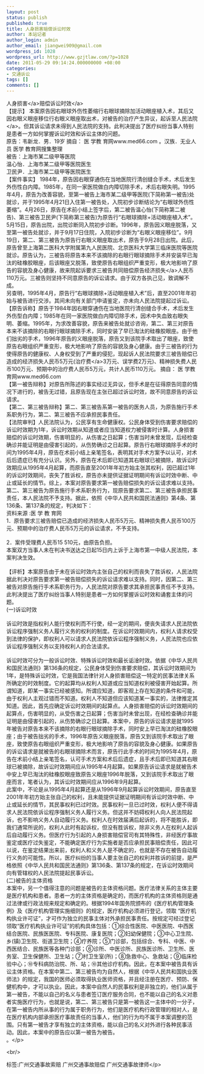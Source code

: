 ```yaml
---
layout: post
status: publish
published: true
title: 人身损害赔偿诉讼时效
author: 本站记者
author_login: admin
author_email: jiangwei909@gmail.com
wordpress_id: 1028
wordpress_url: http://www.gzjtlaw.com/?p=1028
date: 2011-05-29 09:14:24.000000000 +08:00
categories:
- 交通诉讼
tags: []
comments: []
---
```

<p><p><a>人身损害<&#47;a>赔偿<a>诉讼时效<&#47;a><br> 【提示】 本案原告因右眼球外伤性萎缩行右眼球摘除加活动眼座植入术，其后又因右眼义眼座移位行右眼义眼座取出术，对被告的治疗产生异议，起诉至<a>人民法院<&#47;a>。但其诉讼请求未得到人民法院的支持。此判决提出了医疗纠纷当事人特别是患者一方如何掌握诉讼时效和诉讼主体的问题。<br>原告：韦新龙．男．19岁 摘自： 医 学教 育网www.med66.com 。汉族．无业人员 医学 教育网搜集整理 <br>被告：上海市某二级甲等医院<br> 温心怡．上海市某二级甲等医院医生<br> 卫民尹．上海市某二级甲等医院医生<br> 【案件事实】 1984年，原告因右眼穿通伤在当地医院行清创缝合手术，术后发生外伤性白内障。1985年，在同一家医院做白内障切除手术，术后右眼失明。1995年4月，原告为改善容貌，至第一被告上海市某二级甲等医院(下简称第一被告)处就诊，并于1995年4月21日入住第一被告处，入院初步诊断结论为&ldquo;右眼球外伤性萎缩&rdquo;。4月26日，原告在术前小结上签字后，第二被告温心怡(下简称第二被告)、第三被告卫民尹(下简称第三被告)为原告行&ldquo;右眼球摘除+活动眼座植入术&rdquo;。5月15日，原告出院，出院诊断同入院初步诊断。1996年，原告因义眼座脱落，又至第一被告处就诊，并于9月17日住院，入院初步诊断为&ldquo;右眼义眼座移位&rdquo;。9月19日，第二、第三被告为原告行右眼义眼座取出术，原告于9月28日出院。此后，原告曾至上海第二医科大学附属第九人民医院、北京医科大学第三临床医院等医院就诊。原告认为，三被告将原告本来不该摘除的右眼行眼球摘除手术并安装早已淘汰的硅橡胶眼座，后该眼座又脱落，致使原告右眼组织严重变形，极大地影响了原告的容貌及身心健康，故来院起诉要求三被告共同赔偿原告经济<a>损失<&#47;a>人民币110万元。三被告则坚持不同意原告的诉讼请求。由于双方各执己见，致调解不成。<br> 另查明，1995年4月，原告行&ldquo;右眼球摘除+活动眼座植入术&rdquo;后，直至2001年年初始与被告进行交涉。其间未向有关部门申请鉴定，亦未向人民法院提起过诉讼。<br> 【原告诉称】原告于1984年因右眼穿通伤在当地医院行清创缝合手术，术后发生外伤型白内障；1985年在同一家医院做白内障切除手术，因术中失血致右眼失明、萎缩。1995年，为求改善容貌，原告来被告处就诊咨询，第二、第三对原告本来不该摘除的右眼行眼球摘除手术，同时安装了早已淘汰的硅橡胶眼座。由于他们拙劣的手术，1996年原告的义眼座脱落，原告又到该院手术取出了眼座，致使原告右眼组织严重变形，极大地影响了原告的容貌及身心健康。由于三被告的行为使得原告的健康权、人身权受到了严重的侵犯，现起诉人民法院要求三被告赔偿已造成的经济损失人民币5万元(<a>治疗费<&#47;a>3万元、误学费2万元)、精神损失费人民币100万元、预期中的治疗费人民币5万元，共计人民币110万元。 摘自： 医 学教 育网www.med66.com <br> 【第一被告辩称】对原告所陈述的事实经过无异议，但手术是在征得原告同意的情况下进行的，被告无过错，且原告现在主张已超过诉讼时效，故不同意原告的诉讼请求。<br> 【第二、第三被告辩称】第二、第三被告系第一被告的医务人员，为原告施行手术系职务行为，第二、第三被告不应承担民事责任。<br> 【法院审判】人民法院认为，公民享有生命健康权。公民身体受到伤害要求赔偿的诉讼时效期为1年，诉讼时效期从知道或者应当知道权力被侵害时计算。人身损害赔偿的诉讼时效期，伤害明显的，从伤害之日起算；伤害当时未曾发现，后经检查确诊并能证明是由侵害引起的，从伤势确诊之日起算。原告行右眼球摘除手术的时间为1995年4月，原告在术前小结上亲笔签名，表明其对手术方案予以认可，对术后后遗症已有充分认识。另外，原告在术后即已知道其右眼球已被摘除，故诉讼时效期应从1995年4月起算，而原告直至2001年年初方始主张其权利，因已超过1年的诉讼时效期间，丧失了胜诉权，原告亦未提供证据证明期间有诉讼时效中断、中止或延长的情节。综上，本案对原告要求第一被告赔偿损失的诉讼请求难以支持。第二、第三被告为原告施行手术系职务行为，现原告要求第二、第三被告承担民事责任，本人民法院不予支持。据此，依照《中华人民共和国民法通则》第4条、第136条、第137条的规定，判决如下：<br>资料来源 :医 学 教 育网 <br> 1．原告要求三被告赔偿已造成的经济损失人民币5万元、精神损失费人民币100万元、预期中的治疗费人民币5万元的诉讼请求，不予支持。<br><br> 2．案件受理费人民币15 510元，由原告负担。<br> 本案双方当事人未在判决书送达之日起15日内上诉于上海市第一中级人民法院，本案判决生效。<br><br> 【评析】本案原告由于未在诉讼时效内主张自己的权利而丧失了胜诉权，人民法院据此判决对原告要求第一被告赔偿损失的诉讼请求难以支持。同时，因第二、第三被告对原告施行手术系职务行为，人民法院对原告要求其承担民事责任不予支持。此判决提出了医疗纠纷当事人特别是患者一方如何掌握诉讼时效和诵套主体的问题。<br>(一)诉讼时效<br><br> 诉讼时效是指权利人能行使权利而不行使，经一定的期间，便丧失请求人民法院依诉讼程序强制义务人履行义务的权利的制度。在诉讼时效期间内，权利人请求权受到法律的保护，即权利人可以请求人民法院依诉讼程序强制义务，人民法院也应依诉讼程序强制义务以支持权利人的合法请求。<br><br> 诉讼时效可分为一般诉讼时效、特殊诉讼时效和最长诟淦时效。依据《中华人民共和国民法通则》第136条的规定，公民身体受到伤害要求赔偿，其诉讼时效期间为1年，是特殊诉讼时效，它是我国法律针对人身损害赔偿这一特定的民事法律关系所确定的时效制度。它的起算均从权利人知道或应当知道权利被侵害开始起算。所谓知道，即某一事实已经被感知。所谓应知道，即客观上存在知道的条件和可能，由于权利人主观过错而不知道。权利人不知道但应该知道某一事实的，法律推定其知道。因此，首先应确定诉讼时效期间的起算点。人身损害赔偿的诉讼时效期间的起算点，伤害明显的，从受伤害之日起算；伤害当时未曾出现，在经检查确诊并能证明是由侵害引起的，从伤势确诊之日起算。本案中，原告的诉讼请求是就1995年被告对原告本来不该摘除的右眼行眼球摘除手术，同时安上早已淘汰的硅橡胶眼座；由于被告拙劣的手术，1996年原告义眼座脱落，原告又到该院手术取出了眼座，致使原告右眼组织严重变形，极大地影响了原告的容貌及身心健康。如果原告的诉讼请求是就被告的右眼球摘除术而言，原告行此手术的时间为1995年4月，原告在术前小结上亲笔签名，认可手术方案和术后后遗症，且手术后即已知道其右眼球已被摘除，故诉讼时效期间应从1995年4月起算。如果原告诉讼请求是就被告术中安上早已淘汰的硅橡胶眼座致原告义眼座1996年脱落，又到该院手术取出了眼座而言，笔者认为，其诉讼时效期间应从1996年9月起算。<br> 此案中，不论是从1995年4月起算还是从1996年9月起算诉讼时效期间，原告直至2001年年初方始主张自己的权利，且未能提供证据证明期间有诉讼时效中断、中止或延长的情节，其民事权利已过时效。民事权利一旦已过时效，权利人便不得请求人民法院依诉讼程序强制义务人履行义务。但这并不妨碍权利人向人民法院起诉，也不影响义务人自动履行义务。权利人在时效届满后起诉的，将不能胜诉，即我们通常所说的，权利人此时有起诉权，但没有胜诉权，除非义务人在权利人起诉后自动履行义务。但医疗行为引起的人身损害赔偿官司有其特殊性，非经医疗事故鉴定或医疗过失鉴定，不能确定医疗行为实施者是否应承担民事赔偿责任，因此可以说，在鉴定结果出来前，权利人和义务人是不确定的，也就是不存在被告自动履行义务的可能性。所以，医疗纠纷的当事人要主张自己的权利并胜诉的前提，是严格依照《中华人民共和国民法通则》第136条、第137条的规定，在诉讼时效期间向有管辖权的人民法院提起民事诉讼。<br>(二)被告的主体资格<br> 本案中，另一个值得注意的问题是被告的主体资格问题。医疗法律关系的主体主要是医疗机构和患者。患者一方的主体资格是确定的，而医疗机构的主体资格则是通过法律或行政法规来规定和确定的。根据1994年国务院颁布的《医疗机构管理条例》及《医疗机构管理实施细则》的规定，医疗机构必须进行登记，领取 &ldquo;医疗机构执业许可证&rdquo;，才可作为独立的民事主体对外承担民事责任。按规定可经过登记领取&ldquo;医疗机构执业许可证&rdquo;的机构具体包括：①综合性医院、中医医院、中西医结合医院、民族医医院、专科医院、康复医院；②妇幼保健院；③中心卫生院、乡(镇)卫生院、街道卫生院；④疗养院；⑤门诊部，包括综合、专科、中医、中西医结合、民族医等各种门诊部；⑥诊所、中医诊所、民族医诊所、卫生所、医务室、卫生保健所、卫生站；⑦村卫生室(所)；⑧急救中心、急救站；⑨临床检验中心；⑩专科病防治院、所、站；⑩其他诊疗机构。因此，在本案中被告具有诉讼主体资格。在本案中第二、第三被告均为自然人，根据《中华人民共和国执业医师法》的规定，我国的医师必须取得执业医师资格，并且经注册在医疗、预防、保健机构中，才可以执业。因此，本案中自然人的民事权利是非独立的，他们从属于第一被告，不能以自己的名义与患者签订医疗服务合同，也不能以自己的名义对患者实施医疗行为，也就是说，第二、第三被告只是第一被告这一主体中的一分子，在第一被告内所从事的行为属于职务行为，他们是医疗机构行政管理的相对人，是在医疗机构内部承担医疗事故责任的当事人，他们的行为均不属于本案调整的范围。只有第一被告才享有独立的主体资格，能以自己的名义对外进行各种民事活动。因此，本案中的原告应以第一被告为被告。<br>。<&#47;p><br&#47;><p>标签:广州交通事故索赔 广州交通事故赔偿 广州交通事故律师<&#47;p>
